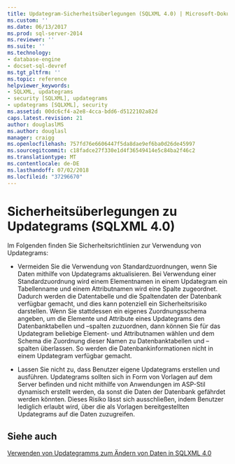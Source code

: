 ```yaml
---
title: Updategram-Sicherheitsüberlegungen (SQLXML 4.0) | Microsoft-Dokumentation
ms.custom: ''
ms.date: 06/13/2017
ms.prod: sql-server-2014
ms.reviewer: ''
ms.suite: ''
ms.technology:
- database-engine
- docset-sql-devref
ms.tgt_pltfrm: ''
ms.topic: reference
helpviewer_keywords:
- SQLXML, updategrams
- security [SQLXML], updategrams
- updategrams [SQLXML], security
ms.assetid: 00dc6cf4-a2e8-4cca-bdd6-d5122102a82d
caps.latest.revision: 21
author: douglaslMS
ms.author: douglasl
manager: craigg
ms.openlocfilehash: 757fd76e6606447f5da8dae9ef6ba0d26de45997
ms.sourcegitcommit: c18fadce27f330e1d4f36549414e5c84ba2f46c2
ms.translationtype: MT
ms.contentlocale: de-DE
ms.lasthandoff: 07/02/2018
ms.locfileid: "37296670"
---
```

# <a name="updategram-security-considerations-sqlxml-40"></a>Sicherheitsüberlegungen zu Updategrams (SQLXML 4.0)
  Im Folgenden finden Sie Sicherheitsrichtlinien zur Verwendung von Updategrams:  
  
-   Vermeiden Sie die Verwendung von Standardzuordnungen, wenn Sie Daten mithilfe von Updategrams aktualisieren. Bei Verwendung einer Standardzuordnung wird einem Elementnamen in einem Updategram ein Tabellenname und einem Attributnamen wird eine Spalte zugeordnet. Dadurch werden die Datentabelle und die Spaltendaten der Datenbank verfügbar gemacht, und dies kann potenziell ein Sicherheitsrisiko darstellen. Wenn Sie stattdessen ein eigenes Zuordnungsschema angeben, um die Elemente und Attribute eines Updategrams den Datenbanktabellen und –spalten zuzuordnen, dann können Sie für das Updategram beliebige Element- und Attributnamen wählen und dem Schema die Zuordnung dieser Namen zu Datenbanktabellen und –spalten überlassen. So werden die Datenbankinformationen nicht in einem Updategram verfügbar gemacht.  
  
-   Lassen Sie nicht zu, dass Benutzer eigene Updategrams erstellen und ausführen. Updategrams sollten sich in Form von Vorlagen auf dem Server befinden und nicht mithilfe von Anwendungen im ASP-Stil dynamisch erstellt werden, da sonst die Daten der Datenbank gefährdet werden könnten. Dieses Risiko lässt sich ausschließen, indem Benutzer lediglich erlaubt wird, über die als Vorlagen bereitgestellten Updategrams auf die Daten zuzugreifen.  
  
## <a name="see-also"></a>Siehe auch  
 [Verwenden von Updategramms zum Ändern von Daten in SQLXML 4.0](../updategrams/using-updategrams-to-modify-data-in-sqlxml-4-0.md)  
  
  
